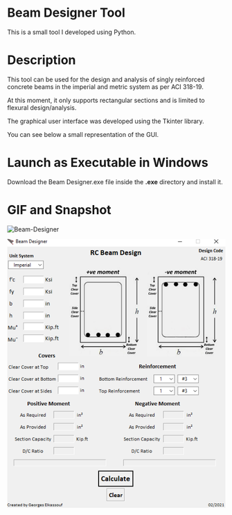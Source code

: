 # Beam Designer Tool
This is a small tool I developed using Python.


# Description

This tool can be used for the design and analysis of singly reinforced concrete beams in the imperial and metric system as per ACI 318-19.

At this moment, it only supports rectangular sections and is limited to flexural design/analysis.

The graphical user interface was developed using the Tkinter library.

You can see below a small representation of the GUI.


# Launch as Executable in Windows
Download the Beam Designer.exe file inside the **.exe** directory and install it.


# GIF and Snapshot

![Beam-Designer](https://github.com/georgeselkassouf/Beam-Designer/blob/main/img/GUI_GIF.gif)

![alt text](https://github.com/georgeselkassouf/Beam-Designer/blob/main/img/GUI_metric.png)


